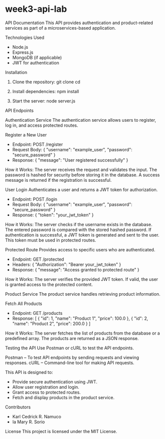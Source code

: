 ﻿# week3-api-lab

API Documentation
This API provides authentication and product-related services as part of a microservices-based application.

Technologies Used
- Node.js
- Express.js
- MongoDB (if applicable)
- JWT for authentication

Installation
1. Clone the repository:
   git clone <repository-url>
   cd <project-directory>

2. Install dependencies:
   npm install
  
3. Start the server:
   node server.js
   

API Endpoints

Authentication Service
The authentication service allows users to register, log in, and access protected routes.

Register a New User
- Endpoint: POST /register
- Request Body:
  {
    "username": "example_user",
    "password": "secure_password"
  }
- Response:
  {
    "message": "User registered successfully"
  }
  
How it Works:
The server receives the request and validates the input.
The password is hashed for security before storing it in the database.
A success message is returned if the registration is successful.


User Login
Authenticates a user and returns a JWT token for authorization.
- Endpoint: POST /login
- Request Body:
  {
    "username": "example_user",
    "password": "secure_password"
  }
- Response:
  {
    "token": "your_jwt_token"
  }
  
How it Works:
The server checks if the username exists in the database.
The entered password is compared with the stored hashed password.
If authentication is successful, a JWT token is generated and sent to the user.
This token must be used in protected routes.


Protected Route
Provides access to specific users who are authenticated.
- Endpoint: GET /protected
- Headers:
  {
    "Authorization": "Bearer your_jwt_token"
  }
- Response:
  {
    "message": "Access granted to protected route"
  }

How it Works:
The server verifies the provided JWT token.
If valid, the user is granted access to the protected content.


Product Service
The product service handles retrieving product information.

Fetch All Products
- Endpoint: GET /products
- Response:
  [
    {
      "id": 1,
      "name": "Product 1",
      "price": 100.0
    },
    {
      "id": 2,
      "name": "Product 2",
      "price": 200.0
    }
  ]

How it Works:
The server fetches the list of products from the database or a predefined array.
The products are returned as a JSON response.


Testing the API
Use Postman or cURL to test the API endpoints.

Postman – To test API endpoints by sending requests and viewing responses.
cURL – Command-line tool for making API requests.


This API is designed to: 
- Provide secure authentication using JWT.
- Allow user registration and login.
- Grant access to protected routes.
- Fetch and display products in the product service.


Contributors
- Karl Cedrick R. Namuco
- Ia Mary R. Sorio

License
This project is licensed under the MIT License.

